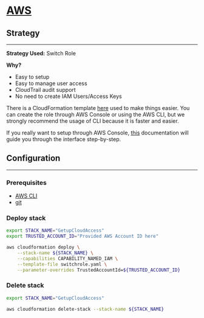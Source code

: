 # [AWS](#aws)

## Strategy
-----
**Strategy Used:** Switch Role

**Why?**
- Easy to setup
- Easy to manage user access
- CloudTrail audit support
- No need to create IAM Users/Access Keys

There is a CloudFormation template [here](switchrole.yaml) used to make things easier.
You can create the role through AWS Console or using the AWS CLI, but we strongly recommend the usage of CLI because it is faster and easier. 

If you really want to setup through AWS Console, [this](https://docs.aws.amazon.com/AWSCloudFormation/latest/UserGuide/cfn-console-create-stack.html) documentation will guide you through the interface step-by-step.


## Configuration
-----

### Prerequisites
- [AWS CLI](https://docs.aws.amazon.com/cli/latest/userguide/cli-chap-install.html)
- [git](https://git-scm.com/book/en/v2/Getting-Started-Installing-Git)

### Deploy stack
```sh
export STACK_NAME="GetupCloudAccess"
export TRUSTED_ACCOUNT_ID="Provided AWS Account ID here"

aws cloudformation deploy \
    --stack-name ${STACK_NAME} \
    --capabilities CAPABILITY_NAMED_IAM \
    --template-file switchrole.yaml \
    --parameter-overrides TrustedAccountId=${TRUSTED_ACCOUNT_ID}
```

### Delete stack
```sh
export STACK_NAME="GetupCloudAccess"

aws cloudformation delete-stack --stack-name ${STACK_NAME}
```